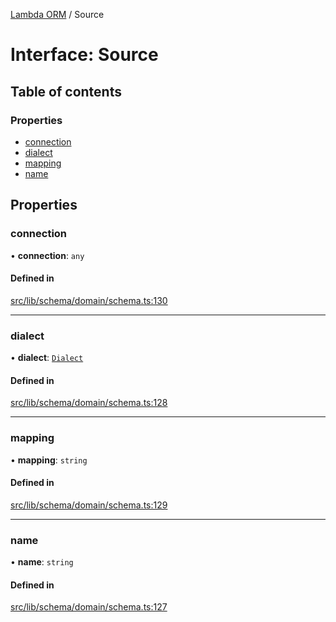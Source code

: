 [Lambda ORM](../README.md) / Source

# Interface: Source

## Table of contents

### Properties

- [connection](Source.md#connection)
- [dialect](Source.md#dialect)
- [mapping](Source.md#mapping)
- [name](Source.md#name)

## Properties

### connection

• **connection**: `any`

#### Defined in

[src/lib/schema/domain/schema.ts:130](https://github.com/lambda-orm/lambdaorm-base/blob/e359b56ef95224260d7f0fa055fdb7feaf3e4b05/src/lib/schema/domain/schema.ts#L130)

___

### dialect

• **dialect**: [`Dialect`](../enums/Dialect.md)

#### Defined in

[src/lib/schema/domain/schema.ts:128](https://github.com/lambda-orm/lambdaorm-base/blob/e359b56ef95224260d7f0fa055fdb7feaf3e4b05/src/lib/schema/domain/schema.ts#L128)

___

### mapping

• **mapping**: `string`

#### Defined in

[src/lib/schema/domain/schema.ts:129](https://github.com/lambda-orm/lambdaorm-base/blob/e359b56ef95224260d7f0fa055fdb7feaf3e4b05/src/lib/schema/domain/schema.ts#L129)

___

### name

• **name**: `string`

#### Defined in

[src/lib/schema/domain/schema.ts:127](https://github.com/lambda-orm/lambdaorm-base/blob/e359b56ef95224260d7f0fa055fdb7feaf3e4b05/src/lib/schema/domain/schema.ts#L127)
